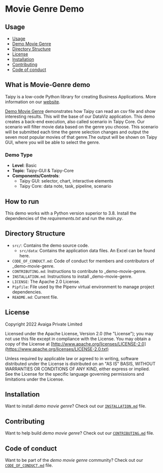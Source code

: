 # Movie Genre Demo

## Usage
- [Usage](#usage)
- [Demo Movie Genre](#what-is-demo-sales-dashboard)
- [Directory Structure](#directory-structure)
- [License](#license)
- [Installation](#installation)
- [Contributing](#contributing)
- [Code of conduct](#code-of-conduct)

## What is Movie-Genre demo

Taipy is a  low-code Python library for creating Business Applications. More information on our [website](https://www.taipy.io).

[Demo Movie Genre](https://github.com/Avaiga/demo-movie-genre) demonstrates how Taipy can read an csv file and show interesting results. This will the base of our DataViz application. This demo creates a back-end execution, also called scenario in Taipy Core. Our scenario will filter movie data based on the genre you choose. This scenario will be submitted each time the genre selection changes and output the seven most popular movies of that genre.The output will be shown on Taipy GUI, where you will be able to select the genre.

### Demo Type
- **Level**: Basic
- **Topic**: Taipy-GUI & Taipy-Core
- **Components/Controls**: 
  - Taipy GUI: selector, chart, interactive elements
  - Taipy Core: data note, task, pipeline, scenario

## How to run

This demo works with a Python version superior to 3.8. Install the dependencies of the *requirements.txt* and run the *main.py*.


## Directory Structure


- `src/`: Contains the demo source code.
  - `src/data`: Contains the application data files. An Excel can be found here.
- `CODE_OF_CONDUCT.md`: Code of conduct for members and contributors of _demo-movie-genre.
- `CONTRIBUTING.md`: Instructions to contribute to _demo-movie-genre.
- `INSTALLATION.md`: Instructions to install _demo-movie-genre.
- `LICENSE`: The Apache 2.0 License.
- `Pipfile`: File used by the Pipenv virtual environment to manage project dependencies.
- `README.md`: Current file.

## License
Copyright 2022 Avaiga Private Limited

Licensed under the Apache License, Version 2.0 (the "License"); you may not use this file except in compliance with
the License. You may obtain a copy of the License at
[http://www.apache.org/licenses/LICENSE-2.0](https://www.apache.org/licenses/LICENSE-2.0.txt)

Unless required by applicable law or agreed to in writing, software distributed under the License is distributed on
an "AS IS" BASIS, WITHOUT WARRANTIES OR CONDITIONS OF ANY KIND, either express or implied. See the License for the
specific language governing permissions and limitations under the License.

## Installation

Want to install _demo movie genre_? Check out our [`INSTALLATION.md`](INSTALLATION.md) file.

## Contributing

Want to help build _demo movie genre_? Check out our [`CONTRIBUTING.md`](CONTRIBUTING.md) file.

## Code of conduct

Want to be part of the _demo movie genre_ community? Check out our [`CODE_OF_CONDUCT.md`](CODE_OF_CONDUCT.md) file.
